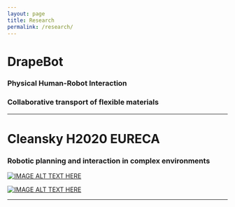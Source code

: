 ```yaml
---
layout: page
title: Research
permalink: /research/
---
```

<!-- Google tag (gtag.js) -->
<script async src="https://www.googletagmanager.com/gtag/js?id=G-Z07C4092J3"></script>
<script>
  window.dataLayer = window.dataLayer || [];
  function gtag(){dataLayer.push(arguments);}
  gtag('js', new Date());

  gtag('config', 'G-Z07C4092J3');
</script>
<meta name="google-site-verification" content="9unXf0AJi0aPBon8QJz0gFG9YFuIUYQhVOjDDDbwA0Y" />


# DrapeBot
### Physical Human-Robot Interaction

### Collaborative transport of flexible materials

___
# Cleansky H2020 EURECA
### Robotic planning and interaction in complex environments


[![IMAGE ALT TEXT HERE](http://img.youtube.com/vi/YSxnNVCpEDE&t=2s/0.jpg)](http://www.youtube.com/watch?v=YSxnNVCpEDE&t=2s)

[![IMAGE ALT TEXT HERE](http://img.youtube.com/vi/0NClccTwHiw/0.jpg)](http://www.youtube.com/watch?v=0NClccTwHiw)
___




